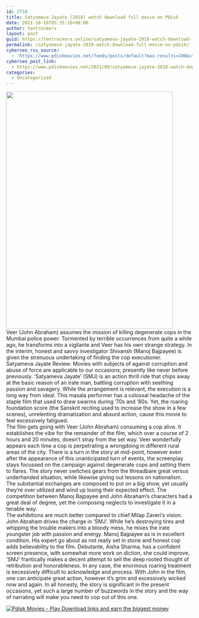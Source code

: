 ```yaml
---
id: 2718
title: Satyameva Jayate (2018) watch download full movie on PDisk
date: 2021-10-16T05:35:10+00:00
author: tentrockers
layout: post
guid: https://tentrockers.online/satyameva-jayate-2018-watch-download-full-movie-on-pdisk/
permalink: /satyameva-jayate-2018-watch-download-full-movie-on-pdisk/
cyberseo_rss_source:
  - 'https://www.pdiskmovies.net/feeds/posts/default?max-results=100&start-index=501'
cyberseo_post_link:
  - https://www.pdiskmovies.net/2021/09/satyameva-jayate-2018-watch-download.html
categories:
  - Uncategorized
---
```

<div class="separator">
  <a href="https://1.bp.blogspot.com/-VyIXBQkq54E/YT3ExFB62_I/AAAAAAAAbE8/oEVSv_6JTbsOcY-wCWfwGO_1oCJT7hCsACLcBGAsYHQ/s833/Satyameva%2BJayate%2B%25282018%2529%2Bwatch%2Bdownload%2Bfull%2Bmovie%2Bon%2BPDisk.jpeg" imageanchor="1"><img loading="lazy" border="0" data-original-height="833" data-original-width="585" height="640" src="https://1.bp.blogspot.com/-VyIXBQkq54E/YT3ExFB62_I/AAAAAAAAbE8/oEVSv_6JTbsOcY-wCWfwGO_1oCJT7hCsACLcBGAsYHQ/w450-h640/Satyameva%2BJayate%2B%25282018%2529%2Bwatch%2Bdownload%2Bfull%2Bmovie%2Bon%2BPDisk.jpeg" width="450" /></a>
</div>



<div>
  <div>
    <span>Veer (John Abraham) assumes the mission of killing degenerate cops in the Mumbai police power. Tormented by terrible occurrences from quite a while ago, he transforms into a vigilante and Veer has his own strange strategy. In the interim, honest and savvy investigator Shivansh (Manoj Bajpayee) is given the strenuous undertaking of finding the cop executioner.&nbsp;</span>
  </div>
  
  <div>
    <span>Satyameva Jayate Review: Movies with subjects of against corruption and abuse of force are applicable to our occasions, presently like never before previously. &#8216;Satyameva Jayate&#8217; (SMJ) is an action thrill ride that chips away at the basic reason of an irate man, battling corruption with seething passion and savagery. While the arrangement is relevant, the execution is a long way from ideal. This masala performer has a colossal headache of the staple film that used to draw swarms during &#8217;70s and &#8217;80s. Yet, the roaring foundation score (the Sanskrit reciting used to increase the show in a few scenes), unrelenting dramatization and absurd action, cause this movie to feel excessively fatigued.&nbsp;</span>
  </div>
  
  <div>
    <span>The film gets going with Veer (John Abraham) consuming a cop alive. It establishes the vibe for the remainder of the film, which over a course of 2 hours and 20 minutes, doesn&#8217;t stray from the set way. Veer wonderfully appears each time a cop is perpetrating a wrongdoing in different rural areas of the city. There is a turn in the story at mid-point, however even after the appearance of this unanticipated turn of events, the screenplay stays focussed on the campaign against degenerate cops and setting them to flares. The story never switches gears from the threadbare great versus underhanded situation, while likewise giving out lessons on nationalism. The substantial exchanges are composed to put on a big show, yet usually they&#8217;re over utilized and wind up losing their expected effect. The competition between Manoj Bajpayee and John Abraham&#8217;s characters had a great deal of degree, yet the composing neglects to investigate it in a tenable way.&nbsp;</span>
  </div>
  
  <div>
    <span>The exhibitions are much better compared to chief Milap Zaveri&#8217;s vision. John Abraham drives the charge in &#8216;SMJ&#8217;. While he&#8217;s destroying tires and whipping the trouble makers into a bloody mess, he mixes the irate youngster job with passion and energy. Manoj Bajpayee as is in excellent condition. His expert go about as not really set in stone and honest cop adds believability to the film. Debutante, Aisha Sharma, has a confident screen presence, with somewhat more work on diction, she could improve.&nbsp;</span>
  </div>
  
  <div>
    <span>&#8216;SMJ&#8217; frantically makes a decent attempt to sell the deep rooted thought of retribution and honorableness. In any case, the enormous roaring treatment is excessively difficult to acknowledge and process. With John in the film, one can anticipate great action, however it&#8217;s grim and excessively wicked now and again. In all honesty, the story is significant in the present occasions, yet such a large number of buzzwords in the story and the way of narrating will make you need to cop out of this one.</span>
  </div>
</div>

[![](https://1.bp.blogspot.com/-KJZYdQTn3nw/YS8VdIdXMyI/AAAAAAAAaw4/BR8dsGkpxw0T8C_4G4ALfMA7cP79KN3kwCLcBGAsYHQ/w400-h58/play_download_buttuons-removebg-preview.png "Pdisk Movies - Play Download links and earn the biggest money")](https://kofilink.com/1/bnYya3VkMDAwd3Ay?dn=1)
